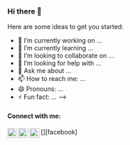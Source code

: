 ### Hi there 👋

Here are some ideas to get you started:

- 🔭 I’m currently working on ...
- 🌱 I’m currently learning ...
- 👯 I’m looking to collaborate on ...
- 🤔 I’m looking for help with ...
- 💬 Ask me about ...
- 📫 How to reach me: ...
- 😄 Pronouns: ...
- ⚡ Fun fact: ...
-->

#### Connect with me:
[<img align="left" alt="Tian-np | Facebook" width="22px" src="https://cdn.jsdelivr.net/npm/simple-icons@v3/icons/facebook.svg" />][facebook]
[<img align="left" alt="Tian-np | LinkedIn" width="22px" src="https://cdn.jsdelivr.net/npm/simple-icons@v3/icons/linkedin.svg" />][linkedin]
[<img align="left" alt="Tian-np | Instagram" width="22px" src="https://cdn.jsdelivr.net/npm/simple-icons@v3/icons/instagram.svg" />][instagram]

[facebbok]: https://www.facebook.com/TiannyCandle/
[linkedin]: https://www.linkedin.com/in/%E0%B8%93%E0%B8%A0%E0%B8%B1%E0%B8%97%E0%B8%A3-%E0%B8%9E%E0%B8%A3%E0%B8%9A%E0%B8%B8%E0%B8%8D%E0%B9%80%E0%B8%A3%E0%B8%B7%E0%B8%AD%E0%B8%87-76013b170/
[instagram]: https://instagram.com/tianny_np/
